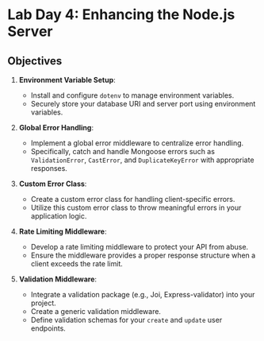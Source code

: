 # Lab Day 4: Enhancing the Node.js Server

## Objectives

1.  **Environment Variable Setup**:

    - Install and configure `dotenv` to manage environment variables.
    - Securely store your database URI and server port using environment variables.

2.  **Global Error Handling**:

    - Implement a global error middleware to centralize error handling.
    - Specifically, catch and handle Mongoose errors such as `ValidationError`, `CastError`, and `DuplicateKeyError` with appropriate responses.

3.  **Custom Error Class**:

    - Create a custom error class for handling client-specific errors.
    - Utilize this custom error class to throw meaningful errors in your application logic.

4.  **Rate Limiting Middleware**:

    - Develop a rate limiting middleware to protect your API from abuse.
    - Ensure the middleware provides a proper response structure when a client exceeds the rate limit.

5.  **Validation Middleware**:
    - Integrate a validation package (e.g., Joi, Express-validator) into your project.
    - Create a generic validation middleware.
    - Define validation schemas for your `create` and `update` user endpoints.
